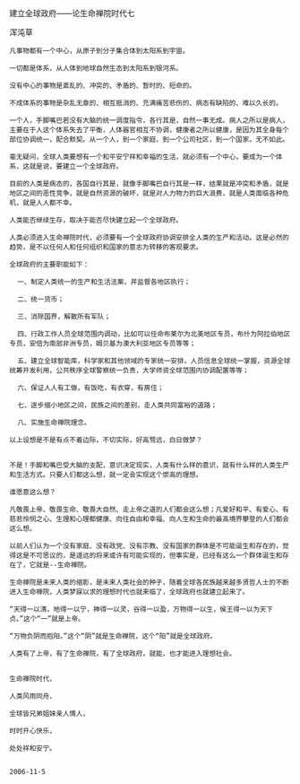 建立全球政府——论生命禅院时代七

浑沌草


    凡事物都有一个中心，从原子到分子集合体到太阳系到宇宙。

    一切都是体系，从人体到地球自然生态到太阳系到银河系。

    没有中心的事物是紊乱的、冲突的、矛盾的、暂时的、短命的。

    不成体系的事物是杂乱无章的、相互抵消的、充满痛苦悲伤的、病态有缺陷的、难以久长的。

    一个人，手脚嘴巴若没有大脑的统一调度指令，各行其是，自然一事无成。病人之所以是病人，主要在于人这个体系失去了平衡，人体器官相互不协调，健康者之所以健康，是因为其全身每个部位协调统一，配合默契。从一个人，到一个家庭，到一个公司社区，到一个国家，无不如此。

    毫无疑问，全球人类要想有一个和平安宁祥和幸福的生活，就必须有一个中心，要成为一个体系，这就是说，要建立一个全球政府。

    目前的人类是病态的，各国自行其是，就像手脚嘴巴自行其是一样，结果就是冲突和矛盾，就是地区之间的恶性竞争，就是自然资源的破坏，就是对人力物力的巨大浪费，就是人类面临各种危机，就是人人都不幸。

    人类能否继续生存，取决于能否尽快建立起一个全球政府。

    人类必须进入生命禅院时代，必须要有一个全球政府协调安排全人类的生产和活动。这是必然的趋势，是不以任何人和任何组织和国家的意志为转移的客观要求。

    全球政府的主要职能如下：

      一、制定人类统一的生产和生活法案，并监督各地区执行；

      二、统一货币；

      三、消除国界，解散所有军队；

      四、行政工作人员全球范围内调动，比如可以任命布莱尔为北美地区专员，布什为阿拉伯地区专员，安倍为南部非洲专员，姆贝基为澳大利亚地区专员等等；

      五、建立全球智能库，科学家和其他领域的专家统一安排，人员信息全球统一掌握，资源全球统筹开发利用，公共秩序全球警察统一负责，大学师资全球范围内协调配置等等；

      六、保证人人有工做，有饭吃，有衣穿，有房住；

      七、逐步缩小地区之间，民族之间的差别，走人类共同富裕的道路；

      八、实施生命禅院理念。

    以上设想是不是有点不着边际，不切实际，好高骛远，白日做梦？


    不是！手脚和嘴巴受大脑的支配，意识决定现实，人类有什么样的意识，就有什么样的人类生产和生活方式。只要人们都这么想，就一定会实现这个崇高的理想。

    谁愿意这么想？

    凡敬畏上帝、敬畏生命、敬畏大自然、走上帝之道的人们都会这么想；凡爱好和平、有爱心、有慈悲怜悯之心、生理和心理都健康、向往自由和幸福、向人生和生命的最高境界攀登的人们都会这么想。

    以前人们认为一个没有家庭、没有政党、没有宗教、没有国家的群体是不可能诞生和存在的，觉得这是不可思议的，是遥远的将来或许有可能实现的，但事实是，已经有这么一个群体诞生和存在了，它就是--生命禅院。

    生命禅院是未来人类的缩影，是未来人类社会的种子，随着全球各民族越来越多贤哲人士的不断进入生命禅院，人类梦寐以求的理想时代也就来临了，全球政府也就建立起来了。

    “天得一以清，地得一以宁，神得一以灵，谷得一以盈，万物得一以生，侯王得一以为天下贞。”这个“一”就是上帝。

    “万物负阴而抱阳。”这个“阴”就是生命禅院，这个“阳”就是全球政府。

    人类有了上帝，有了生命禅院，有了全球政府，就能，也才能进入理想社会。


    生命禅院时代，

    人类风雨同舟，

    全球皆兄弟姐妹亲人情人，

    时时开心快乐，

    处处祥和安宁。


    2006-11-5



